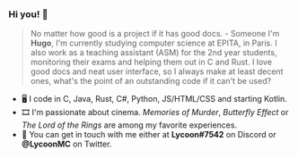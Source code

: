 ### Hi you! 👋
> No matter how good is a project if it has good docs. - Someone
I'm **Hugo**, I'm currently studying computer science at EPITA, in Paris. I also work as a teaching assistant (ASM) for the 2nd year students, monitoring their exams and helping them out in C and Rust. I love good docs and neat user interface, so I always make at least decent ones, what's the point of an outstanding code if it can't be used?

- 🖥️ I code in C, Java, Rust, C#, Python, JS/HTML/CSS and starting Kotlin.
- 🎞️ I'm passionate about cinema. *Memories of Murder*, *Butterfly Effect* or *The Lord of the Rings* are among my favorite experiences.
- 💬 You can get in touch with me either at **Lycoon#7542** on Discord or **@LycoonMC** on Twitter.
